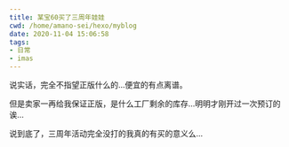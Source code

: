 ```yaml
---
title: 某宝60买了三周年娃娃
cwd: /home/amano-sei/hexo/myblog
date: 2020-11-04 15:06:58
tags:
- 日常
- imas
---
```


说实话，完全不指望正版什么的...便宜的有点离谱。

但是卖家一再给我保证正版，是什么工厂剩余的库存...明明才刚开过一次预订的诶...

说到底了，三周年活动完全没打的我真的有买的意义么...

